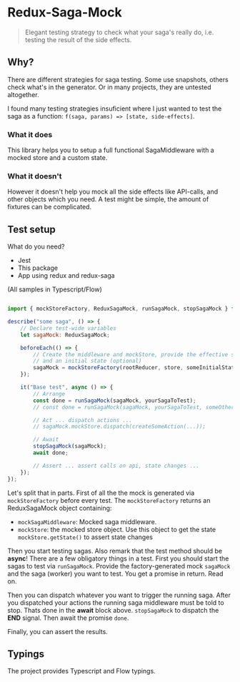 # Redux-Saga-Mock
> Elegant testing strategy to check what your saga's really do, i.e. testing the result of the side effects.

## Why?
There are different strategies for saga testing. Some use snapshots, others check what's in the generator. Or in many projects, they are untested altogether.

I found many testing strategies insuficient where I just wanted to test the saga as a function: `f(saga, params) => [state, side-effects]`.

### What it does
This library helps you to setup a full functional SagaMiddleware with a mocked store and a custom state. 

### What it doesn't
However it doesn't help you mock all the side effects like API-calls, and other objects which you need. A test might be simple, the amount of fixtures can be complicated.

## Test setup
What do you need?

- Jest
- This package
- App using redux and redux-saga

(All samples in Typescript/Flow)

```javascript

import { mockStoreFactory, ReduxSagaMock, runSagaMock, stopSagaMock } from "redux-saga-mock";

describe("some saga", () => {
    // Declare test-wide variables
    let sagaMock: ReduxSagaMock;

    beforeEach(() => {
        // Create the middleware and mockStore, provide the effective store used in your application
        // and an initial state (optional)
        sagaMock = mockStoreFactory(rootReducer, store, someInitialState);
    });

    it("Base test", async () => {
        // Arrange
        const done = runSagaMock(sagaMock, yourSagaToTest);
        // const done = runSagaMock(sagaMock, yourSagaToTest, someOtherSagaToTest,...)

        // Act ... dispatch actions ...
        // sagaMock.mockStore.dispatch(createSomeAction(...));

        // Await
        stopSagaMock(sagaMock);
        await done;

        // Assert ... assert calls on api, state changes ...
    });
});

```

Let's split that in parts. First of all the the mock is generated via `mockStoreFactory` before every test.
The `mockStoreFactory` returns an ReduxSagaMock object containing:

- `mockSagaMiddleware`: Mocked saga middleware.
- `mockStore`: the mocked store object. Use this object to get the state `mockStore.getState()` to assert state changes

Then you start testing sagas. Also remark that the test method should be **async**! There are a few obligatory things in a test. First you should start the sagas to test via `runSagaMock`. Provide the factory-generated mock `sagaMock` and the saga (worker) you want to test. You get a promise in return. Read on.

Then you can dispatch whatever you want to trigger the running saga. After you dispatched your actions the running saga middleware must be told to stop. Thats done in the **await** block above. `stopSagaMock` to dispatch the **END** signal. Then await the promise `done`.

Finally, you can assert the results. 

## Typings
The project provides Typescript and Flow typings.
